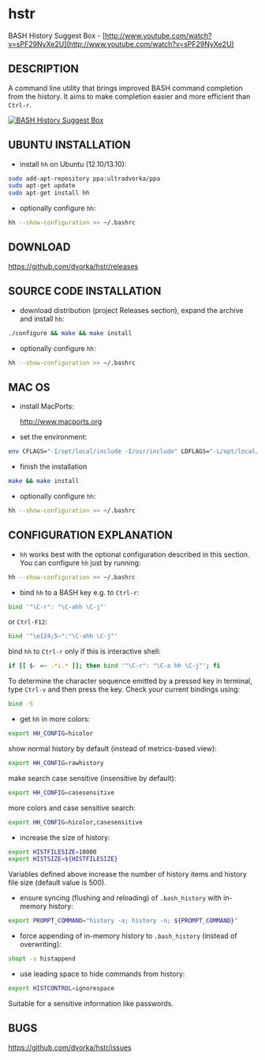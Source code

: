 hstr
====

BASH History Suggest Box - [http://www.youtube.com/watch?v=sPF29NyXe2U](http://www.youtube.com/watch?v=sPF29NyXe2U)


DESCRIPTION
-----------
A command line utility that brings improved BASH command completion 
from the history. It aims to make completion easier and more efficient
than `Ctrl-r`.

[![BASH History Suggest Box](http://mindforger.com/projects/images/hh-2.jpg "BASH History Suggest Box")](http://mindforger.com/projects/images/hh-2.jpg)


UBUNTU INSTALLATION
-------------------
* install `hh` on Ubuntu (12.10/13.10):
```bash
sudo add-apt-repository ppa:ultradvorka/ppa
sudo apt-get update
sudo apt-get install hh
```

* optionally configure `hh`: 
```bash
hh --show-configuration >> ~/.bashrc
```


DOWNLOAD
--------
https://github.com/dvorka/hstr/releases


SOURCE CODE INSTALLATION
------------------------
* download distribution (project Releases section), expand the archive and install `hh`:
```bash
./configure && make && make install
```

* optionally configure `hh`:
```bash
hh --show-configuration >> ~/.bashrc
```


MAC OS
------
* install MacPorts:

   http://www.macports.org

* set the environment:
```bash
env CFLAGS="-I/opt/local/include -I/usr/include" LDFLAGS="-L/opt/local/lib -L/usr/lib" ./configure
```

* finish the installation
```bash
make && make install
```

* optionally configure `hh`:
```bash
hh --show-configuration >> ~/.bashrc
```


CONFIGURATION EXPLANATION
-------------------------
* `hh` works best with the optional configuration described in this section.
  You can configure `hh` just by running:
```bash
hh --show-configuration >> ~/.bashrc
```

* bind `hh` to a BASH key e.g. to `Ctrl-r`:
```bash
bind '"\C-r": "\C-ahh \C-j"'
```
or `Ctrl-F12`:
```bash
bind '"\e[24;5~":"\C-ahh \C-j"'
```
bind `hh` to `Ctrl-r` only if this is interactive shell:
```bash
if [[ $- =~ .*i.* ]]; then bind '"\C-r": "\C-a hh \C-j"'; fi
```

To determine the character sequence emitted by a pressed key in terminal, 
type `Ctrl-v` and then press the key. Check your current bindings using:
```bash
bind -S
```

* get `hh` in more colors:
```bash
export HH_CONFIG=hicolor
```
show normal history by default (instead of metrics-based view):
```bash
export HH_CONFIG=rawhistory
```
make search case sensitive (insensitive by default):
```bash
export HH_CONFIG=casesensitive
```
more colors and case sensitive search:
```bash
export HH_CONFIG=hicolor,casesensitive
```

* increase the size of history:
```bash
export HISTFILESIZE=10000
export HISTSIZE=${HISTFILESIZE}
```
Variables defined above increase the number of history items and history file size
(default value is 500).

* ensure syncing (flushing and reloading) of `.bash_history` with in-memory 
  history:
```bash
export PROMPT_COMMAND="history -a; history -n; ${PROMPT_COMMAND}"
```

* force appending of in-memory history to `.bash_history` 
  (instead of overwriting): 
```bash
shopt -s histappend
```

* use leading space to hide commands from history:
```bash
export HISTCONTROL=ignorespace
```
Suitable for a sensitive information like passwords.


BUGS
----
https://github.com/dvorka/hstr/issues
